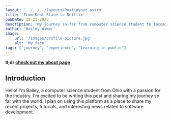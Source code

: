 ```yaml
---
layout: '../../../layouts/PostLayout.astro'
title: 'From Kent State to Netflix'
pubDate: 12-21-2023
description: 'My journey so far from computer science student to incoming Netflix developer.'
author: 'Bailey Wimer'
image:
    url: '/images/profile-picture.jpg'
    alt: 'My face'
tags: ["journey", "experience", "learning in public"]
---
```

**tl;dr [check out my about page](/about)**
## Introduction
Hello! I'm Bailey, a computer science student from Ohio with a passion for the industry.
I'm excited to be writing this post and sharing my journey so far with the world.
I plan on using this platform as a place to share my recent projects, tutorials,
and interesting news related to software development. 